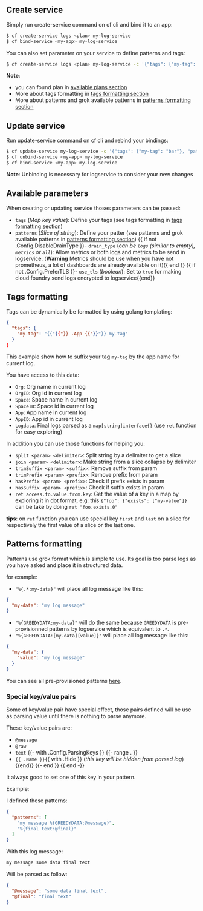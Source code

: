 ## Create service
Simply run create-service command on cf cli and bind it to an app:
```bash
$ cf create-service logs <plan> my-log-service
$ cf bind-service <my-app> my-log-service
```

You can also set parameter on your service to define patterns and tags:
```bash
$ cf create-service logs <plan> my-log-service -c '{"tags": {"my-tag": "bar"}, "patterns": ["%{GREEDYDATA":my-data}"]}'
```

**Note**:
- you can found plan in [available plans section](#available-plans)
- More about tags formatting in [tags formatting section](#tags-formatting)
- More about patterns and grok available patterns in [patterns formatting section](#patterns-formatting)

## Update service

Run update-service command on cf cli and rebind your bindings:
```bash
$ cf update-service my-log-service -c '{"tags": {"my-tag": "bar"}, "patterns": ["%{GREEDYDATA:my-data}"]}'
$ cf unbind-service <my-app> my-log-service
$ cf bind-service <my-app> my-log-service
```

**Note**: Unbinding is necessary for logservice to consider your new changes

## Available parameters

When creating or updating service thoses parameters can be passed:
- `tags` (*Map key value*): Define your tags (see tags formatting in [tags formatting section](#tags-formatting))
- `patterns` (*Slice of string*): Define your patter (see patterns and grok available patterns in [patterns formatting section](#patterns-formatting))
{{ if not .Config.DisableDrainType }}- `drain_type` (*can be `logs` (similar to empty), `metrics` or `all`*): Allow metrics or both logs and metrics to be send in logservice.
(**Warning** Metrics should be use when you have not prometheus, a lot of dashboards are already available on it){{ end }}
{{ if not .Config.PreferTLS }}- `use_tls` (*boolean*): Set to `true` for making cloud foundry send logs encrypted to logservice{{end}}


## Tags formatting

Tags can be dynamically be formatted by using golang templating:
```json
{
  "tags": {
    "my-tag": "{{"{{"}} .App {{"}}"}}-my-tag"
  }
}
```

This example show how to suffix your tag `my-tag` by the app name for current log.

You have access to this data:
- `Org`: Org name in current log
- `OrgID`: Org id in current log
- `Space`: Space name in current log
- `SpaceID`: Space id in current log
- `App`: App name in current log
- `AppID`: App id in current log
- `Logdata`: Final logs parsed as a `map[string]interface{}` (use `ret` function for easy exploring)

In addition you can use those functions for helping you:
- `split <param> <delimiter>`: Split string by a delimiter to get a slice  
- `join <param> <delimiter>`: Make string from a slice collapse by delimiter
- `trimSuffix <param> <suffix>`: Remove suffix from param
- `trimPrefix <param> <prefix>`: Remove prefix from param
- `hasPrefix <param> <prefix>`: Check if prefix exists in param
- `hasSuffix <param> <prefix>`: Check if suffix exists in param
- `ret access.to.value.from.key`: Get the value of a key in a map by exploring it in dot format, e.g: 
this `{"foo": {"exists": ["my-value"]}` can be take by doing `ret "foo.exists.0"`

**tips**: on `ret` function you can use special key `first` and `last` on a slice for respectively the first value of a slice or the last one.

## Patterns formatting

Patterns use grok format which is simple to use. Its goal is too parse logs as you have asked and place it in structured data.

for example:
- `"%{.*:my-data}"` will place all log message like this:

```json
{
  "my-data": "my log message"
}
```

- `"%{GREEDYDATA:my-data}"` will do the same because `GREEDYDATA` is pre-provisionned patterns by logservice which is equivalent to `.*`.
- `"%{GREEDYDATA:[my-data][value]}"` will place all log message like this:

```json
{
  "my-data": {
    "value": "my log message"
  }
}
```

You can see all pre-provisioned patterns [here](#pre-provisioned-patterns).

### Special key/value pairs

Some of key/value pair have special effect, those pairs defined will be use as parsing value until there is nothing to parse anymore.

These key/value pairs are:
- `@message`
- `@raw`
- `text`
{{- with .Config.ParsingKeys }}
{{- range . }}
- `{{ .Name }}`{{ with .Hide }} (*this key will be hidden from parsed log*){{end}}
{{- end }}
{{ end -}}

It always good to set one of this key in your pattern.

Example:

I defined these patterns:
```json
{
  "patterns": [
    "my message %{GREEDYDATA:@message}",
    "%{final text:@final}"
  ]
}
```

With this log message:
```bash
my message some data final text
```

Will be parsed as follow:
```json
{
  "@message": "some data final text",
  "@final": "final text"
}
```

